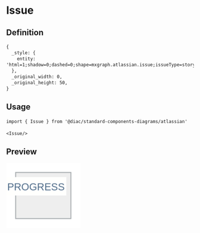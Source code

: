 # Issue

## Definition

```
{
  _style: { 
    entity: 'html=1;shadow=0;dashed=0;shape=mxgraph.atlassian.issue;issueType=story;issuePriority=blocker;issueStatus=inProgress;verticalAlign=top;align=left;whiteSpace=wrap;overflow=hidden;spacingTop=25;strokeColor=#A8ADB0;fillColor=#EEEEEE;fontSize=12;backgroundOutline=1;sketch=0;',
  },
  _original_width: 0,
  _original_height: 50,
}
```

## Usage

```
import { Issue } from '@diac/standard-components-diagrams/atlassian'

<Issue/>
```

## Preview

<img src="./issue.png" width="200"/>
